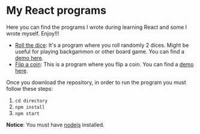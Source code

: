 # My React programs

Here you can find the programs I wrote during learning React and some I wrote myself. Enjoy!!!

* [Roll the dice](https://github.com/iosifidis/myReact/tree/main/roll-the-dice): It's a program where you roll randomly 2 dices. Might be useful for playing backgammon or other board game. You can find a [demo here](https://roll-my-dice.netlify.app/).  
* [Flip a coin](https://github.com/iosifidis/myReact/tree/main/flip-coin): This is a program where you flip a coin. You can find a [demo here](https://flip-my-coin.netlify.app/).   


Once you download the repository, in order to run the program you must follow these steps:
1) `cd directory`
2) `npm install`
3) `npm start` 

**Notice**: You must have [nodejs](https://nodejs.org/) installed.
